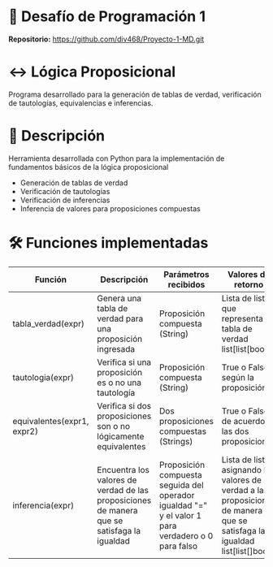 # 👾 Desafío de Programación 1

__Repositorio:__ https://github.com/div468/Proyecto-1-MD.git


# ↔️ Lógica Proposicional
Programa desarrollado para la generación de tablas de verdad, verificación de tautologías, equivalencias e inferencias.


# 📌 Descripción
Herramienta desarrollada con Python para la implementación de fundamentos básicos de la lógica proposicional

- Generación de tablas de verdad
- Verificación de tautologías
- Verificación de inferencias
- Inferencia de valores para proposiciones compuestas

# 🛠️ Funciones implementadas
| Función | Descripción | Parámetros recibidos| Valores de retorno |Ejemplo de uso| 
|---|---|---|---| --- |
| tabla_verdad(expr) | Genera una tabla de verdad para una proposición ingresada | Proposición compuesta (String) | Lista de listas que representa la tabla de verdad list[list[bool]] | tabla_verdad("a and b")
| tautologia(expr) | Verifica si una proposición es o no una tautología    | Proposición compuesta (String) | True o False según la proposición | tautolgia("a or nor a") | 
| equivalentes(expr1, expr2) | Verifica si dos proposiciones son o no lógicamente equivalentes | Dos proposiciones compuestas (Strings) | True o False de acuerdo a las dos proposiciones | equivalentes("a and (b or c)", "(a and b) or (a and c)")
|inferencia(expr)| Encuentra los valores de verdad de las proposiciones de manera que se satisfaga la igualdad | Proposición compuesta seguida del operador igualdad "=" y el valor 1 para verdadero o 0 para falso | Lista de listas asignando los valores de verdad a las proposiciones de manera que se satisfaga la igualdad list[list[]bool] | inferencia("a or b = 1")
